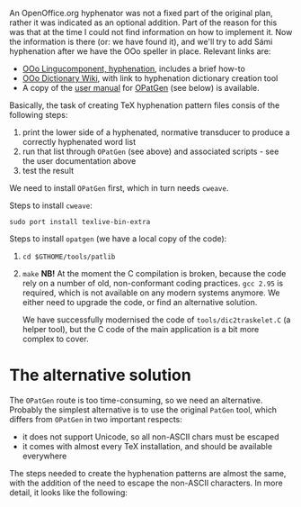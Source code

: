 An OpenOffice.org hyphenator was not a fixed part of the original plan,
rather it was indicated as an optional addition. Part of the reason for
this was that at the time I could not find information on how to
implement it. Now the information is there (or: we have found it), and
we'll try to add Sámi hyphenation after we have the OOo speller in
place. Relevant links are:

-   [OOo Lingucomponent,
    hyphenation](http://www.openoffice.org/lingucomponent/hyphenator.html),
    includes a brief how-to
-   [OOo Dictionary
    Wiki](http://wiki.services.openoffice.org/wiki/Dictionaries), with
    link to hyphenation dictionary creation tool
-   A copy of the [user manual](userguide-p.pdf) for
    [OPatGen](http://www.fi.muni.cz/~xantos/patlib/) (see below) is
    available.

Basically, the task of creating TeX hyphenation pattern files consis of
the following steps:

1.  print the lower side of a hyphenated, normative transducer to
    produce a correctly hyphenated word list
2.  run that list through `OPatGen` (see above) and associated scripts -
    see the user documentation above
3.  test the result

We need to install `OPatGen` first, which in turn needs `cweave`.

Steps to install `cweave`:

    sudo port install texlive-bin-extra

Steps to install `opatgen` (we have a local copy of the code):

1.  `cd $GTHOME/tools/patlib`

2.  `make`
    **NB!** At the moment the C compilation is broken, because the code
    rely on a number of old, non-conformant coding practices. `gcc 2.95`
    is required, which is not available on any modern systems anymore.
    We either need to upgrade the code, or find an alternative solution.

    We have successfully modernised the code of `tools/dic2traskelet.C`
    (a helper tool), but the C code of the main application is a bit
    more complex to cover.

The alternative solution
========================

The `OPatGen` route is too time-consuming, so we need an alternative.
Probably the simplest alternative is to use the original `PatGen` tool,
which differs from `OPatGen` in two important respects:

-   it does not support Unicode, so all non-ASCII chars must be escaped
-   it comes with almost every TeX installation, and should be available
    everywhere

The steps needed to create the hyphenation patterns are almost the same,
with the addition of the need to escape the non-ASCII characters. In
more detail, it looks like the following:
